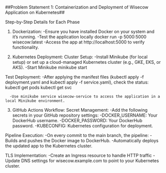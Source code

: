 ##Problem Statement 1: Containerization and Deployment of Wisecow Application on Kubernetes##

Step-by-Step Details for Each Phase

1. Dockerization:
-Ensure you have installed Docker on your system and it’s running.
-Test the application locally
                docker run -p 5000:5000 wisecow:latest
-Access the app at http://localhost:5000 to verify functionality.


2. Kubernetes Deployment:
   Cluster Setup:
            -Install Minikube (for local setup) or set up a cloud-managed Kubernetes cluster (e.g., GKE, EKS, or AKS).
            -Start Minikube
minikube start

  Test Deployment:
       -After applying the manifest files (kubectl apply -f deployment.yaml and kubectl apply -f service.yaml), check the status:
kubectl get pods
kubectl get svc

      -Use minikube service wisecow-service to access the application in a local Minikube environment.

3. GitHub Actions Workflow:
  Secret Management:
          -Add the following secrets in your GitHub repository settings:
          -DOCKER_USERNAME: Your DockerHub username.
          -DOCKER_PASSWORD: Your DockerHub password.
          -KUBECONFIG: Kubernetes configuration for deployment.

  Pipeline Execution:
            -On every commit to the main branch, the pipeline:
            -Builds and pushes the Docker image to DockerHub.
            -Automatically deploys the updated app to the Kubernetes cluster.

  TLS Implementation:
      -Create an Ingress resource to handle HTTP traffic
      -Update DNS settings for wisecow.example.com to point to your Kubernetes cluster.
